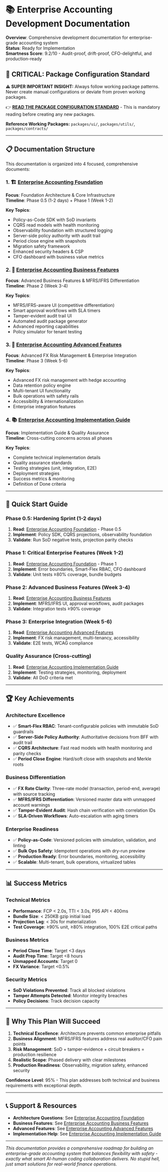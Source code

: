 # 📚 Enterprise Accounting Development Documentation

**Overview**: Comprehensive development documentation for enterprise-grade accounting system  
**Status**: Ready for Implementation  
**Smartness Score**: 9.2/10 - Audit-proof, drift-proof, CFO-delightful, and production-ready

## 🚨 CRITICAL: Package Configuration Standard

**⚠️ SUPER IMPORTANT INSIGHT:** Always follow working package patterns. Never create manual configurations or deviate from proven working packages.

👉 **[READ THE PACKAGE CONFIGURATION STANDARD](./PACKAGE_CONFIGURATION_STANDARD.md)** - This is mandatory reading before creating any new packages.

**Reference Working Packages:** `packages/ui/`, `packages/utils/`, `packages/contracts/`

---

## 📋 **Documentation Structure**

This documentation is organized into 4 focused, comprehensive documents:

### **1. 🏗️ [Enterprise Accounting Foundation](./ENTERPRISE_ACCOUNTING_FOUNDATION.md)**
**Focus**: Foundation Architecture & Core Infrastructure  
**Timeline**: Phase 0.5 (1-2 days) + Phase 1 (Week 1-2)

**Key Topics**:
- Policy-as-Code SDK with SoD invariants
- CQRS read models with health monitoring
- Observability foundation with structured logging
- Server-side policy authority with audit trail
- Period close engine with snapshots
- Migration safety framework
- Enhanced security headers & CSP
- CFO dashboard with business value metrics

### **2. 💼 [Enterprise Accounting Business Features](./ENTERPRISE_ACCOUNTING_BUSINESS_FEATURES.md)**
**Focus**: Advanced Business Features & MFRS/IFRS Differentiation  
**Timeline**: Phase 2 (Week 3-4)

**Key Topics**:
- MFRS/IFRS-aware UI (competitive differentiation)
- Smart approval workflows with SLA timers
- Tamper-evident audit trail UI
- Automated audit package generator
- Advanced reporting capabilities
- Policy simulator for tenant testing

### **3. 🚀 [Enterprise Accounting Advanced Features](./ENTERPRISE_ACCOUNTING_ADVANCED_FEATURES.md)**
**Focus**: Advanced FX Risk Management & Enterprise Integration  
**Timeline**: Phase 3 (Week 5-6)

**Key Topics**:
- Advanced FX risk management with hedge accounting
- Data retention policy engine
- Multi-tenant UI functionality
- Bulk operations with safety rails
- Accessibility & internationalization
- Enterprise integration features

### **4. 📚 [Enterprise Accounting Implementation Guide](./ENTERPRISE_ACCOUNTING_IMPLEMENTATION_GUIDE.md)**
**Focus**: Implementation Guide & Quality Assurance  
**Timeline**: Cross-cutting concerns across all phases

**Key Topics**:
- Complete technical implementation details
- Quality assurance standards
- Testing strategies (unit, integration, E2E)
- Deployment strategies
- Success metrics & monitoring
- Definition of Done criteria

---

## 🎯 **Quick Start Guide**

### **Phase 0.5: Hardening Sprint (1-2 days)**
1. **Read**: [Enterprise Accounting Foundation](./ENTERPRISE_ACCOUNTING_FOUNDATION.md) - Phase 0.5
2. **Implement**: Policy SDK, CQRS projections, observability foundation
3. **Validate**: Run SoD negative tests, projection parity checks

### **Phase 1: Critical Enterprise Features (Week 1-2)**
1. **Read**: [Enterprise Accounting Foundation](./ENTERPRISE_ACCOUNTING_FOUNDATION.md) - Phase 1
2. **Implement**: Error boundaries, Smart-Flex RBAC, CFO dashboard
3. **Validate**: Unit tests ≥80% coverage, bundle budgets

### **Phase 2: Advanced Business Features (Week 3-4)**
1. **Read**: [Enterprise Accounting Business Features](./ENTERPRISE_ACCOUNTING_BUSINESS_FEATURES.md)
2. **Implement**: MFRS/IFRS UI, approval workflows, audit packages
3. **Validate**: Integration tests ≥90% coverage

### **Phase 3: Enterprise Integration (Week 5-6)**
1. **Read**: [Enterprise Accounting Advanced Features](./ENTERPRISE_ACCOUNTING_ADVANCED_FEATURES.md)
2. **Implement**: FX risk management, multi-tenancy, accessibility
3. **Validate**: E2E tests, WCAG compliance

### **Quality Assurance (Cross-cutting)**
1. **Read**: [Enterprise Accounting Implementation Guide](./ENTERPRISE_ACCOUNTING_IMPLEMENTATION_GUIDE.md)
2. **Implement**: Testing strategies, monitoring, deployment
3. **Validate**: All DoD criteria met

---

## 🏆 **Key Achievements**

### **Architecture Excellence**
- ✅ **Smart-Flex RBAC**: Tenant-configurable policies with immutable SoD guardrails
- ✅ **Server-Side Policy Authority**: Authoritative decisions from BFF with audit trail
- ✅ **CQRS Architecture**: Fast read models with health monitoring and parity checks
- ✅ **Period Close Engine**: Hard/soft close with snapshots and Merkle roots

### **Business Differentiation**
- ✅ **FX Rate Clarity**: Three-rate model (transaction, period-end, average) with source tracking
- ✅ **MFRS/IFRS Differentiation**: Versioned master data with unmapped account warnings
- ✅ **Tamper-Evident Audit**: Hash chain verification with correlation IDs
- ✅ **SLA-Driven Workflows**: Auto-escalation with aging timers

### **Enterprise Readiness**
- ✅ **Policy-as-Code**: Versioned policies with simulation, validation, and linting
- ✅ **Bulk Ops Safety**: Idempotent operations with dry-run preview
- ✅ **Production Ready**: Error boundaries, monitoring, accessibility
- ✅ **Scalable**: Multi-tenant, bulk operations, virtualized tables

---

## 📊 **Success Metrics**

### **Technical Metrics**
- **Performance**: FCP < 2.0s, TTI < 3.0s, P95 API < 400ms
- **Bundle Size**: < 250KB gzip initial load
- **Projection Lag**: < 30s for materialization
- **Test Coverage**: ≥90% unit, ≥80% integration, 100% E2E critical paths

### **Business Metrics**
- **Period Close Time**: Target <3 days
- **Audit Prep Time**: Target <8 hours
- **Unmapped Accounts**: Target 0
- **FX Variance**: Target <0.5%

### **Security Metrics**
- **SoD Violations Prevented**: Track all blocked violations
- **Tamper Attempts Detected**: Monitor integrity breaches
- **Policy Decisions**: Track decision capacity

---

## 🚀 **Why This Plan Will Succeed**

1. **Technical Excellence**: Architecture prevents common enterprise pitfalls
2. **Business Alignment**: MFRS/IFRS features address real auditor/CFO pain points
3. **Risk Management**: SoD + tamper-evidence + circuit breakers = production resilience
4. **Realistic Scope**: Phased delivery with clear milestones
5. **Production Readiness**: Observability, migration safety, enhanced security

**Confidence Level**: 95% - This plan addresses both technical and business requirements with exceptional depth.

---

## 📞 **Support & Resources**

- **Architecture Questions**: See [Enterprise Accounting Foundation](./ENTERPRISE_ACCOUNTING_FOUNDATION.md)
- **Business Features**: See [Enterprise Accounting Business Features](./ENTERPRISE_ACCOUNTING_BUSINESS_FEATURES.md)
- **Advanced Features**: See [Enterprise Accounting Advanced Features](./ENTERPRISE_ACCOUNTING_ADVANCED_FEATURES.md)
- **Implementation Help**: See [Enterprise Accounting Implementation Guide](./ENTERPRISE_ACCOUNTING_IMPLEMENTATION_GUIDE.md)

---

*This documentation provides a comprehensive roadmap for building an enterprise-grade accounting system that balances flexibility with safety - exactly what smart AI-human coding collaboration delivers. No stupid hell, just smart solutions for real-world finance operations.*